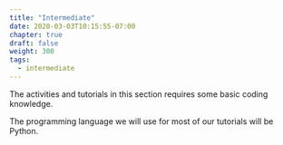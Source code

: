 ```yaml
---
title: "Intermediate"
date: 2020-03-03T10:15:55-07:00
chapter: true
draft: false
weight: 300
tags:
  - intermediate
---
```

The activities and tutorials in this section requires some basic coding knowledge.

The programming language we will use for most of our tutorials will be Python.

